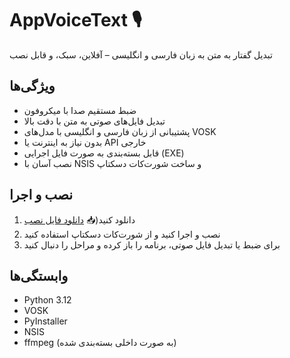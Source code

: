 # AppVoiceText 🎙️  
تبدیل گفتار به متن به زبان فارسی و انگلیسی – آفلاین، سبک، و قابل نصب

## ویژگی‌ها
- ضبط مستقیم صدا با میکروفون
- تبدیل فایل‌های صوتی به متن با دقت بالا
- پشتیبانی از زبان فارسی و انگلیسی با مدل‌های VOSK
- بدون نیاز به اینترنت یا API خارجی
- قابل بسته‌بندی به صورت فایل اجرایی (EXE)
- نصب آسان با NSIS و ساخت شورت‌کات دسکتاپ

## نصب و اجرا
1. دانلود کنید(📥 [دانلود فایل نصب](https://github.com/farbodtf/AppVoiceText/releases/download/v1.0.0/AppVoiceText_Setup.exe)  
2. نصب و اجرا کنید و از شورت‌کات دسکتاپ استفاده کنید  
3. برای ضبط یا تبدیل فایل صوتی، برنامه را باز کرده و مراحل را دنبال کنید

## وابستگی‌ها
- Python 3.12  
- VOSK  
- PyInstaller  
- NSIS  
- ffmpeg (به صورت داخلی بسته‌بندی شده)

